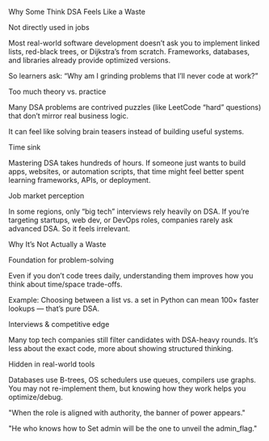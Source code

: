 Why Some Think DSA Feels Like a Waste

Not directly used in jobs

Most real-world software development doesn’t ask you to implement linked lists, red-black trees, or Dijkstra’s from scratch. Frameworks, databases, and libraries already provide optimized versions.

So learners ask: “Why am I grinding problems that I’ll never code at work?”

Too much theory vs. practice

Many DSA problems are contrived puzzles (like LeetCode “hard” questions) that don’t mirror real business logic.

It can feel like solving brain teasers instead of building useful systems.

Time sink

Mastering DSA takes hundreds of hours. If someone just wants to build apps, websites, or automation scripts, that time might feel better spent learning frameworks, APIs, or deployment.

Job market perception

In some regions, only “big tech” interviews rely heavily on DSA. If you’re targeting startups, web dev, or DevOps roles, companies rarely ask advanced DSA. So it feels irrelevant.

Why It’s Not Actually a Waste

Foundation for problem-solving

Even if you don’t code trees daily, understanding them improves how you think about time/space trade-offs.

Example: Choosing between a list vs. a set in Python can mean 100× faster lookups — that’s pure DSA.

Interviews & competitive edge

Many top tech companies still filter candidates with DSA-heavy rounds. It’s less about the exact code, more about showing structured thinking.

Hidden in real-world tools

Databases use B-trees, OS schedulers use queues, compilers use graphs. You may not re-implement them, but knowing how they work helps you optimize/debug.





































"When the role is aligned with authority, the banner of power appears."

"He who knows how to Set admin will be the one to unveil the admin_flag."











































































